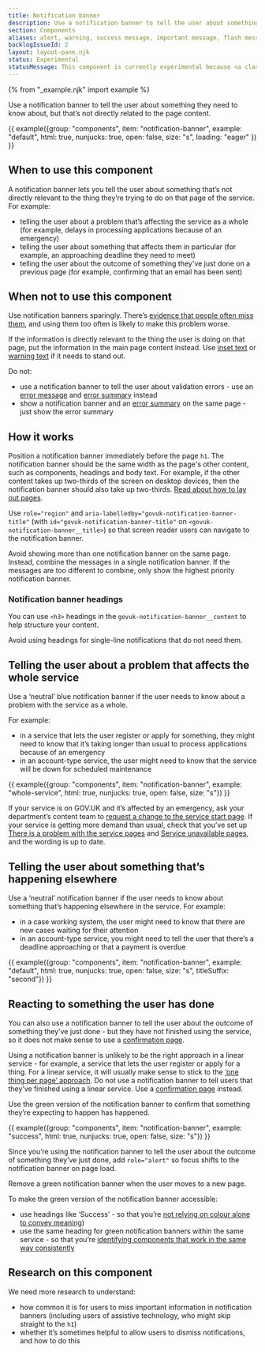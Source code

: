 ```yaml
---
title: Notification banner
description: Use a notification banner to tell the user about something they need to know about, but that’s not directly related to the page content
section: Components
aliases: alert, warning, success message, important message, flash message
backlogIssueId: 2
layout: layout-pane.njk
status: Experimental
statusMessage: This component is currently experimental because <a class="govuk-link" href="#research-on-this-component">more research</a> is needed to validate it.
---
```


{% from "_example.njk" import example %}

Use a notification banner to tell the user about something they need to know about, but that’s not directly related to the page content.

{{ example({group: "components", item: "notification-banner", example: "default", html: true, nunjucks: true, open: false, size: "s", loading: "eager" }) }}

## When to use this component

A notification banner lets you tell the user about something that’s not directly relevant to the thing they’re trying to do on that page of the service. For example:

- telling the user about a problem that’s affecting the service as a whole (for example, delays in processing applications because of an emergency)
- telling the user about something that affects them in particular (for example, an approaching deadline they need to meet)
- telling the user about the outcome of something they've just done on a previous page (for example, confirming that an email has been sent)

## When not to use this component

Use notification banners sparingly. There’s [evidence that people often miss them](https://www.nngroup.com/articles/banner-blindness-old-and-new-findings/), and using them too often is likely to make this problem worse.

If the information is directly relevant to the thing the user is doing on that page, put the information in the main page content instead. Use [inset text](/components/inset-text/) or [warning text](/components/warning-text/) if it needs to stand out.

Do not:

- use a notification banner to tell the user about validation errors - use an [error message](/components/error-message/) and [error summary](/components/error-summary/) instead
- show a notification banner and an [error summary](/components/error-summary/) on the same page - just show the error summary

## How it works

Position a notification banner immediately before the page `h1`. The notification banner should be the same width as the page's other content, such as components, headings and body text. For example, if the other content takes up two-thirds of the screen on desktop devices, then the notification banner should also take up two-thirds. [Read about how to lay out pages](https://design-system.service.gov.uk/styles/layout/).

Use `role="region"` and `aria-labelledby="govuk-notification-banner-title"` (with `id="govuk-notification-banner-title"` on `<govuk-notification-banner__title>`) so that screen reader users can navigate to the notification banner.

Avoid showing more than one notification banner on the same page. Instead, combine the messages in a single notification banner. If the messages are too different to combine, only show the highest priority notification banner.

### Notification banner headings

You can use `<h3>` headings in the `govuk-notification-banner__content` to help structure your content.

Avoid using headings for single-line notifications that do not need them.

## Telling the user about a problem that affects the whole service

Use a ‘neutral’ blue notification banner if the user needs to know about a problem with the service as a whole.

For example:

- in a service that lets the user register or apply for something, they might need to know that it’s taking longer than usual to process applications because of an emergency
- in an account-type service, the user might need to know that the service will be down for scheduled maintenance

{{ example({group: "components", item: "notification-banner", example: "whole-service", html: true, nunjucks: true, open: false, size: "s"}) }}

If your service is on GOV.UK and it’s affected by an emergency, ask your department’s content team to [request a change to the service start page](https://www.gov.uk/guidance/contact-the-government-digital-service/request-a-thing#change-govuk-content).
If your service is getting more demand than usual, check that you’ve set up [There is a problem with the service pages](/patterns/problem-with-the-service-pages/) and [Service unavailable pages](/patterns/service-unavailable-pages/), and the wording is up to date.

## Telling the user about something that’s happening elsewhere

Use a ‘neutral’ notification banner if the user needs to know about something that’s happening elsewhere in the service. For example:

- in a case working system, the user might need to know that there are new cases waiting for their attention
- in an account-type service, you might need to tell the user that there’s a deadline approaching or that a payment is overdue

{{ example({group: "components", item: "notification-banner", example: "default", html: true, nunjucks: true, open: false, size: "s", titleSuffix: "second"}) }}

## Reacting to something the user has done

You can also use a notification banner to tell the user about the outcome of something they’ve just done - but they have not finished using the service, so it does not make sense to use a [confirmation page](/patterns/confirmation-pages/).

Using a notification banner is unlikely to be the right approach in a linear service - for example, a service that lets the user register or apply for a thing. For a linear service, it will usually make sense to stick to the [‘one thing per page’ approach](https://www.gov.uk/service-manual/design/form-structure). Do not use a notification banner to tell users that they’ve finished using a linear service. Use a [confirmation page](/patterns/confirmation-pages/) instead.

Use the green version of the notification banner to confirm that something they’re expecting to happen has happened.

{{ example({group: "components", item: "notification-banner", example: "success", html: true, nunjucks: true, open: false, size: "s"}) }}

Since you’re using the notification banner to tell the user about the outcome of something they’ve just done, add `role="alert"` so focus shifts to the notification banner on page load.

Remove a green notification banner when the user moves to a new page.

To make the green version of the notification banner accessible:

- use headings like ‘Success’ - so that you’re [not relying on colour alone to convey meaning](https://www.w3.org/WAI/WCAG21/Understanding/use-of-color.html))
- use the same heading for green notification banners within the same service - so that you’re [identifying components that work in the same way consistently](https://www.w3.org/WAI/WCAG21/Understanding/consistent-identification)

## Research on this component

We need more research to understand:

- how common it is for users to miss important information in notification banners (including users of assistive technology, who might skip straight to the `h1`)
- whether it’s sometimes helpful to allow users to dismiss notifications, and how to do this
